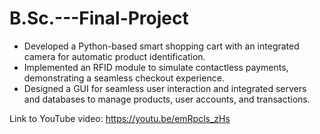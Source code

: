 # B.Sc.---Final-Project
- Developed a Python-based smart shopping cart with an integrated camera for automatic product identification.
- Implemented an RFID module to simulate contactless payments, demonstrating a seamless checkout experience.
- Designed a GUI for seamless user interaction and integrated servers and databases to manage products, user accounts, and transactions.

Link to YouTube video:
https://youtu.be/emRpcls_zHs
